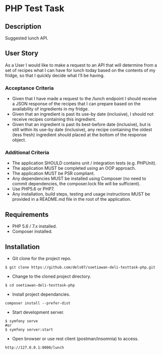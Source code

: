 # PHP Test Task

## Description

Suggested lunch API.

## User Story

As a User I would like to make a request to an API that will determine from a set of recipes what I can have for lunch today based on the contents of my fridge, so that I quickly decide what I’ll be having.

### Acceptance Criteria

- Given that I have made a request to the /lunch endpoint I should receive a JSON response of the recipes that I can prepare based on the availability of ingredients in my fridge.
- Given that an ingredient is past its use-by date (inclusive), I should not receive recipes containing this ingredient.
- Given that an ingredient is past its best-before date (inclusive), but is still within its use-by date (inclusive), any recipe containing the oldest (less fresh) ingredient should placed at the bottom of the response object.

### Additional Criteria

- The application SHOULD contains unit / integration tests (e.g. PHPUnit).
- The application MUST be completed using an OOP approach.
- The application MUST be PSR compliant.
- Any dependencies MUST be installed using Composer (no need to commit dependencies, the composer.lock file will be sufficient).
- Use PHP5.6 or PHP7.
- Any installation, build steps, testing and usage instructions MUST be provided in a README.md file in the root of the application.

## Requirements

- PHP 5.6 / 7.x installed.
- Composer installed.

## Installation

- Git clone for the project repo.

```
$ git clone https://github.com/dels07/soetiawan-deli-testtask-php.git
```

- Change to the cloned project directory.

```
$ cd soetiawan-deli-testtask-php
```

- Install project dependancies.

```
composer install --prefer-dist
```

- Start development server.

```
$ symfony serve
#or
$ symfony server:start
```

- Open browser or use rest client (postman/insomnia) to access.

```
http://127.0.0.1:8000/lunch
```
